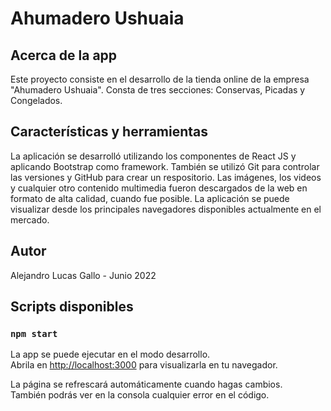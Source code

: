 # Ahumadero Ushuaia

## Acerca de la app
Este proyecto consiste en el desarrollo de la tienda online de la empresa "Ahumadero Ushuaia". Consta de tres secciones: Conservas, Picadas y Congelados.

## Características y herramientas

La aplicación se desarrolló utilizando los componentes de React JS y aplicando Bootstrap como framework. También se utilizó Git para controlar las versiones y GitHub para crear un respositorio. Las imágenes, los videos y cualquier otro contenido multimedia fueron descargados de la web en formato de alta calidad, cuando fue posible. La aplicación se puede visualizar desde los principales navegadores disponibles actualmente en el mercado.  

 ## Autor
Alejandro Lucas Gallo - Junio 2022

 ## Scripts disponibles

### `npm start`

La app se puede ejecutar en el modo desarrollo.\
Abrila en [http://localhost:3000](http://localhost:3000) para visualizarla en tu navegador.

La página se refrescará automáticamente cuando hagas cambios.\
También podrás ver en la consola cualquier error en el código.
